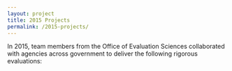 ```yaml
---
layout: project
title: 2015 Projects
permalink: /2015-projects/
---
```


In 2015, team members from the Office of Evaluation Sciences collaborated with agencies across government to deliver the following rigorous evaluations:








<br>

